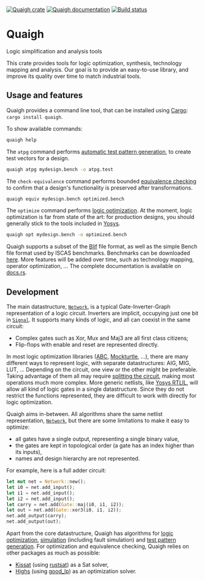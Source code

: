 [![Quaigh crate](https://img.shields.io/crates/v/quaigh.svg)](https://crates.io/crates/quaigh)
[![Quaigh documentation](https://docs.rs/quaigh/badge.svg)](https://docs.rs/quaigh)
[![Build status](https://github.com/Coloquinte/quaigh/actions/workflows/build.yml/badge.svg)](https://github.com/Coloquinte/quaigh/actions/workflows/build.yml)

# Quaigh

<!-- cargo-rdme start -->

Logic simplification and analysis tools

This crate provides tools for logic optimization, synthesis, technology mapping and analysis.
Our goal is to provide an easy-to-use library, and improve its quality over time to match industrial tools.

## Usage and features

Quaigh provides a command line tool, that can be installed using
[Cargo](https://doc.rust-lang.org/cargo/getting-started/installation.html):
`cargo install quaigh`.

To show available commands:
```bash
quaigh help
```

The `atpg` command performs [automatic test pattern generation](https://en.wikipedia.org/wiki/Automatic_test_pattern_generation),
to create test vectors for a design.
```bash
quaigh atpg mydesign.bench -o atpg.test
```

The `check-equivalence` command performs bounded [equivalence checking](https://en.wikipedia.org/wiki/Formal_equivalence_checking)
to confirm that a design's functionality is preserved after transformations.
```bash
quaigh equiv mydesign.bench optimized.bench
```

The `optimize` command performs [logic optimization](https://en.wikipedia.org/wiki/Logic_optimization).
At the moment, logic optimization is far from state of the art: for production designs, you should
generally stick to the tools included in [Yosys](https://github.com/YosysHQ/yosys).
```bash
quaigh opt mydesign.bench -o optimized.bench
```

Quaigh supports a subset of the [Blif](https://course.ece.cmu.edu/~ee760/760docs/blif.pdf) file format, as well
as the simple Bench file format used by ISCAS benchmarks. Benchmarks can be downloaded
[here](https://github.com/Coloquinte/moosic-yosys-plugin/releases/download/iscas_benchmarks/benchmarks.tar.xz).
More features will be added over time, such as technology mapping, operator optimization, ...
The complete documentation is available on [docs.rs](https://docs.rs/crate/quaigh/latest).

## Development

The main datastructure, [`Network`](https://docs.rs/quaigh/latest/quaigh/network/struct.Network.html), is a typical Gate-Inverter-Graph representation of a logic circuit.
Inverters are implicit, occupying just one bit in [`Signal`](https://docs.rs/quaigh/latest/quaigh/network/struct.Signal.html).
It supports many kinds of logic, and all can coexist in the same circuit:
*   Complex gates such as Xor, Mux and Maj3 are all first class citizens;
*   Flip-flops with enable and reset are represented directly.

In most logic optimization libraries ([ABC](https://github.com/berkeley-abc/abc), [Mockturtle](https://github.com/lsils/mockturtle), ...),
there are many different ways to represent logic, with separate datastructures: AIG, MIG, LUT, ...
Depending on the circuit, one view or the other might be preferable.
Taking advantage of them all may require [splitting the circuit](https://github.com/lnis-uofu/LSOracle), making most operations much more complex.
More generic netlists, like [Yosys RTLIL](https://yosyshq.readthedocs.io/projects/yosys/en/latest/CHAPTER_Overview.html#the-rtl-intermediate-language-rtlil),
will allow all kind of logic gates in a single datastructure.
Since they do not restrict the functions represented, they are difficult to work with directly for logic optimization.

Quaigh aims in-between. All algorithms share the same netlist representation, [`Network`](https://docs.rs/quaigh/latest/quaigh/network/struct.Network.html),
but there are some limitations to make it easy to optimize:
*   all gates have a single output, representing a single binary value,
*   the gates are kept in topological order (a gate has an index higher than its inputs),
*   names and design hierarchy are not represented.

For example, here is a full adder circuit:
```rust
let mut net = Network::new();
let i0 = net.add_input();
let i1 = net.add_input();
let i2 = net.add_input();
let carry = net.add(Gate::maj(i0, i1, i2));
let out = net.add(Gate::xor3(i0, i1, i2));
net.add_output(carry);
net.add_output(out);
```

Apart from the core datastructure, Quaigh has algorithms for [logic optimization](https://docs.rs/quaigh/latest/quaigh/optim/index.html),
[simulation](https://docs.rs/quaigh/latest/quaigh/sim/index.html) (including fault simulation) and
[test pattern generation](https://docs.rs/quaigh/latest/quaigh/atpg/index.html).
For optimization and equivalence checking, Quaigh relies on other packages as much as possible:
*   [Kissat](https://github.com/arminbiere/kissat) (using [rustsat](https://docs.rs/rustsat/)) as a Sat solver,
*   [Highs](https://github.com/ERGO-Code/HiGHS) (using [good_lp](https://docs.rs/good_lp/)) as an optimization solver.

<!-- cargo-rdme end -->
